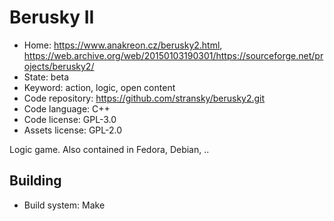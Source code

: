 # Berusky II

- Home: https://www.anakreon.cz/berusky2.html, https://web.archive.org/web/20150103190301/https://sourceforge.net/projects/berusky2/
- State: beta
- Keyword: action, logic, open content
- Code repository: https://github.com/stransky/berusky2.git
- Code language: C++
- Code license: GPL-3.0
- Assets license: GPL-2.0

Logic game.
Also contained in Fedora, Debian, ..

## Building

- Build system: Make
